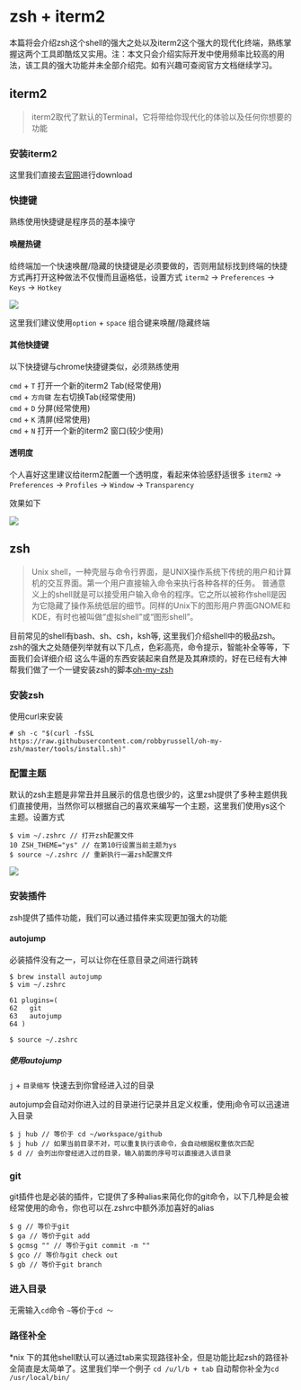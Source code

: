 # zsh + iterm2

本篇将会介绍zsh这个shell的强大之处以及iterm2这个强大的现代化终端，熟练掌握这两个工具即酷炫又实用。注：本文只会介绍实际开发中使用频率比较高的用法，该工具的强大功能并未全部介绍完。如有兴趣可查阅官方文档继续学习。

## iterm2

> iterm2取代了默认的Terminal，它将带给你现代化的体验以及任何你想要的功能

### 安装iterm2

这里我们直接去[官网](https://www.iterm2.com/)进行download

### 快捷键

熟练使用快捷键是程序员的基本操守

#### 唤醒热键

给终端加一个快速唤醒/隐藏的快捷键是必须要做的，否则用鼠标找到终端的快捷方式再打开这种做法不仅慢而且逼格低，设置方式
`iterm2` -> `Preferences` -> `Keys` -> `Hotkey`

![](https://gw.alicdn.com/tfs/TB1AHfOXvb2gK0jSZK9XXaEgFXa-1920-1048.jpg)

这里我们建议使用`option` + `space` 组合键来唤醒/隐藏终端

#### 其他快捷键

以下快捷键与chrome快捷键类似，必须熟练使用

`cmd` + `T` 打开一个新的iterm2 Tab(经常使用)  
`cmd` + `方向键` 左右切换Tab(经常使用)  
`cmd` + `D` 分屏(经常使用)  
`cmd` + `K` 清屏(经常使用)  
`cmd` + `N` 打开一个新的iterm2 窗口(较少使用)  

#### 透明度

个人喜好这里建议给iterm2配置一个透明度，看起来体验感舒适很多
`iterm2` -> `Preferences` -> `Profiles` -> `Window` -> `Transparency`

效果如下

![](https://gw.alicdn.com/tfs/TB1Fm_RXuH2gK0jSZJnXXaT1FXa-1452-986.jpg)



## zsh

> Unix shell，一种壳层与命令行界面，是UNIX操作系统下传统的用户和计算机的交互界面。第一个用户直接输入命令来执行各种各样的任务。
普通意义上的shell就是可以接受用户输入命令的程序。它之所以被称作shell是因为它隐藏了操作系统低层的细节。同样的Unix下的图形用户界面GNOME和KDE，有时也被叫做“虚拟shell”或“图形shell”。

目前常见的shell有bash、sh、csh，ksh等, 这里我们介绍shell中的极品zsh。
zsh的强大之处随便列举就有以下几点，色彩高亮，命令提示，智能补全等等，下面我们会详细介绍
这么牛逼的东西安装起来自然是及其麻烦的，好在已经有大神帮我们做了一个一键安装zsh的脚本[oh-my-zsh](https://github.com/robbyrussell/oh-my-zsh)

### 安装zsh

使用curl来安装

```
# sh -c "$(curl -fsSL https://raw.githubusercontent.com/robbyrussell/oh-my-zsh/master/tools/install.sh)"
```

### 配置主题

默认的zsh主题是非常丑并且展示的信息也很少的，这里zsh提供了多种主题供我们直接使用，当然你可以根据自己的喜欢来编写一个主题，这里我们使用ys这个主题。设置方式

```
$ vim ~/.zshrc // 打开zsh配置文件
10 ZSH_THEME="ys" // 在第10行设置当前主题为ys
$ source ~/.zshrc // 重新执行一遍zsh配置文件
```

![](https://gw.alicdn.com/tfs/TB1OxHTXAH0gK0jSZPiXXavapXa-1442-870.jpg)

### 安装插件

zsh提供了插件功能，我们可以通过插件来实现更加强大的功能

#### autojump

必装插件没有之一，可以让你在任意目录之间进行跳转

```
$ brew install autojump
$ vim ~/.zshrc

61 plugins=(
62   git
63   autojump
64 )

$ source ~/.zshrc
```

##### 使用autojump

`j` + `目录缩写` 快速去到你曾经进入过的目录

autojump会自动对你进入过的目录进行记录并且定义权重，使用j命令可以迅速进入目录

```
$ j hub // 等价于 cd ~/workspace/github
$ j hub // 如果当前目录不对，可以重复执行该命令，会自动根据权重依次匹配
$ d // 会列出你曾经进入过的目录，输入前面的序号可以直接进入该目录
```

### git

git插件也是必装的插件，它提供了多种alias来简化你的git命令，以下几种是会被经常使用的命令，你也可以在.zshrc中额外添加喜好的alias

```
$ g // 等价于git
$ ga // 等价于git add
$ gcmsg "" // 等价于git commit -m ""
$ gco // 等价与git check out
$ gb // 等价于git branch
```

### 进入目录

无需输入`cd`命令
`~`等价于`cd ～`

### 路径补全

*nix 下的其他shell默认可以通过tab来实现路径补全，但是功能比起zsh的路径补全简直是太简单了。这里我们举一个例子
`cd /u/l/b + tab` 自动帮你补全为`cd /usr/local/bin/`